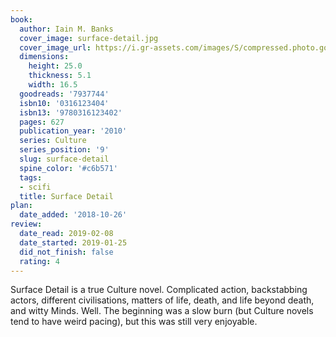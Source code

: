 ```yaml
---
book:
  author: Iain M. Banks
  cover_image: surface-detail.jpg
  cover_image_url: https://i.gr-assets.com/images/S/compressed.photo.goodreads.com/books/1287893375l/7937744._SX98_.jpg
  dimensions:
    height: 25.0
    thickness: 5.1
    width: 16.5
  goodreads: '7937744'
  isbn10: '0316123404'
  isbn13: '9780316123402'
  pages: 627
  publication_year: '2010'
  series: Culture
  series_position: '9'
  slug: surface-detail
  spine_color: '#c6b571'
  tags:
  - scifi
  title: Surface Detail
plan:
  date_added: '2018-10-26'
review:
  date_read: 2019-02-08
  date_started: 2019-01-25
  did_not_finish: false
  rating: 4
---
```


Surface Detail is a true Culture novel. Complicated action, backstabbing actors, different civilisations, matters of life, death, and life beyond death, and witty Minds. Well. The beginning was a slow burn (but Culture novels tend to have weird pacing), but this was still very enjoyable.
